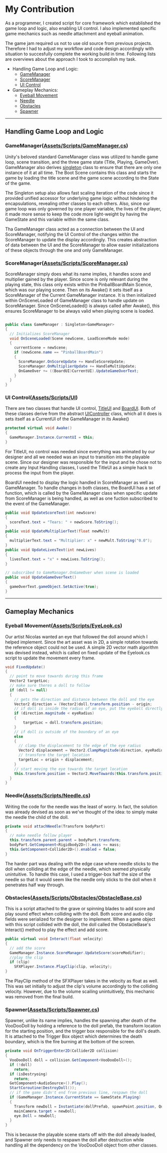 # My Contribution
As a programmer, I created script for core framework which established the game loop and logic, also enabling UI control. I also implemented specific game mechanics such as needle attachment and eyeball animation.

The game jam required us not to use old source from previous projects. Therefore I had to adjust my workflow and code design accordingly with situation to succesfully complete the working build in time. Following lists are overviews about the approach I took to accomplish my task.

<!--ts-->
* Handling Game Loop and Logic:
  * [GameManager](#gamemanager)
  * [ScoreManager](#scoremanager)
  * [UI Control](#ui-control)
* Gameplay Mechanics:
  * [Eyeball Movement](#eyeball-movement)
  * [Needle](#needle)
  * [Obstacles](#obstacles)
  * [Spawner](#Spawner)
<!--te-->

-----------------------------------------------------
## Handling Game Loop and Logic
  ### GameManager([Assets/Scripts/GameManager.cs](Assets/Scripts/GameManager.cs))
  Unity's beloved standard GameManager class was utilized to handle game loop, scene transition, and the three game state (Title, Playing, GameOver). GameManager also derives [singleton](Assets/Scripts/Interface/Singleton.cs) class to ensure that there are only one instance of it at all time. The Boot Scene contains this class and starts the game by loading the title scene and the game scene according to the State of the game.

  The Singleton setup also allows fast scaling iteration of the code since it provided unified accessor for underlying game logic without hindering the encapsulations, revealing other classes to each others. Also, since our game loop was only governed by one player variable, the lives of the player, it made more sense to keep the code more light-weight by having the GameState and this variable within the same class.

  Tha GameManager class acted as a connection between the UI and ScoreManager, notifying the UI Control of the changes within the ScoreManager to update the display accordingly. This creates abstraction of data between the UI and the ScoreManager to allow easier initializations of these objects through the one and only GameManager.

  ### ScoreManager([Assets/Scripts/ScoreManager.cs](Assets/Scripts/ScoreManager.cs))
  ScoreManager simply does what its name implies, it handles score and multiplier gained by the player. Since score is only relevant during the playing state, this class only exists within the PinballBoardMain Scence, which was our playing scene. Then on its Awake() it sets itself as a ScoreManager of the Current GameManager instance. It is then initialized within OnSceneLoaded of GameManager class to handle update on ScoreManager. Since OnSceneLoaded() is always called after Awake(), this ensures ScoreManager to be always valid when playing scene is loaded.

  ```C#

  public class GameManager : Singleton<GameManager>
  {
    // Initializes ScoreManager
    void OnSceneLoaded(Scene newScene, LoadSceneMode mode)
    {
      currentScene = newScene;
      if (newScene.name == "PinballBoardMain")
      {
        ScoreManager.OnScoreUpdate += HandleScoreUpdate;
        ScoreManager.OnMultiplierUpdate += HandleMultiUpdate;
        OnGameOver += ((BoardUI)CurrentUI).UpdateGameOverText;
      }
    }
  }
  ```

  ### UI Control([Assets/Scripts/UI](Assets/Scripts/UI))
  There are two classes that handle UI control, [TitleUI](Assets/Scripts/UI/TitleUI.cs) and [BoardUI](Assets/Scripts/UI/BoardUI.cs). Both of these classes derive from the abstract [UIController](Assets/Scripts/UI/UIController.cs) class, which all it does is sets itself as a CurrentUI of the GameManager in its Awake()

  ```C#
  protected virtual void Awake()
  {
    GameManager.Instance.CurrentUI = this;
  }
  ```

  For TitleUI, no control was needed since everything was animated by our designer and all we needed was an input to transition into the playable scene. Since our designer was responsible for the input and he chose not to create any Input Handling classes, I used the TitleUI as a simple hack to process the input from the player.

  BoardUI needed to display the logic handled in ScoreManager as well as GameManager. To handle changes in both classes, the BoardUI has a set of function, which is called by the GameManager class when specific update from ScoreManager is being handled, as well as one fuction subscribed to the event of the GameManager.

  ```C#
  public void UpdateScoreText(int newScore)
  {
    scoreText.text = "Tears: " + newScore.ToString();
  }
  public void UpdateMultiplierText(float newMult)
  {
    multiplierText.text = "Multiplier: x" + newMult.ToString("0.0");
  }
  public void UpdateLivesText(int newLives)
  {
    livesText.text = "x" + newLives.ToString();
  }

  // subscribed to GameManager.OnGameOver when scene is loaded
  public void UpdateGameOverText()
  {
    gameOverText.gameObject.SetActive(true);
  }
  ```

-----------------------------------------------------
## Gameplay Mechanics
  ### Eyeball Movement([Assets/Scripts/EyeLook.cs](Assets/Scripts/EyeLook.cs))
  Our artist Nicolas wanted an eye that followed the doll around which I helped implement. Since the art asset was in 2D, a simple rotation towards the reference object could not be used. A simple 2D vector math algorithm was devised instead, which is called on fixed update of the Eyelook.cs script to update the movement every frame.

  ```C#
  void FixedUpdate()
  {
    // point to move towards during this frame
    Vector2 targetLoc;
    // make sure theres a doll to follow
    if (doll != null)
    {
      // gets the direction and distance between the doll and the eye
      Vector2 direction = (Vector2)doll.transform.position - origin;
      // if doll is inside the radius of an eye, put the eyeball directly below the doll
      if (direction.magnitude < eyeRadius)
      {
          targetLoc = doll.transform.position;
      }
      // if doll is outside of the boundary of an eye
      else
      {
        // clamp the displacement to the edge of the eye radius
        Vector2 displacement = Vector2.ClampMagnitude(direction, eyeRadius);
        // transform the target location
        targetLoc = origin + displacement;
      }
      // start moving the eye towards the target location
      this.transform.position = Vector2.MoveTowards(this.transform.position, targetLoc, speed * Time.deltaTime);
    }
  }
  ```

  ### Needle([Assets/Scripts/Needle.cs](Assets/Scripts/Needle.cs))
  Writing the code for the needle was the least of worry. In fact, the solution was already devised as soon as we've thought of the idea: to simply make the needle the child of the doll.

  ```C#
  private void attachNeedle(Transform bodyPart)
  {
    // make needle follow player
    this.transform.parent.parent = bodyPart.transform;
    bodyPart.GetComponent<Rigidbody2D>().mass += mass;
    this.GetComponent<Collider2D>().enabled = false;
  }
  ```

  The harder part was dealing with the edge case where needle sticks to the doll when colliding at the edge of the needle, which seemed physically unintuitive. To handle this case, I used a trigger-box half the size of the needle so that it would seem like the needle only sticks to the doll when it penetrates half way through.

  ### Obstacles([Assets/Scripts/Obstacles/ObstacleBase.cs](Assets/Scripts/Obstacles/ObstacleBase.cs))
  This is a script attached to the grave or spinning blades to add score and play sound effect when colliding with the doll. Both score and audio clip fields were serialized for the designer to implement. When a game object with this script collided with the doll, the doll called the ObstacleBase's Interact() method to play the effect and add score.

  ```C#
  public virtual void Interact(float velocity)
  {
    // add the score
    GameManager.Instance.ScoreManager.UpdateScore(scoreModifier);
    //play the clip
    if (clip)
      SFXPlayer.Instance.PlayClip(clip, velocity);
  }
  ```

  The PlayClip method of the SFXPlayer takes in the velocity as float as well. This was set initially to adjust the clip's volume accordingly to the colliding velocity. However, due to the volume scailing unintuitively, this mechanic was removed from the final build.

  ### Spawner([Assets/Scripts/Spawner.cs](Assets/Scripts/Spawner.cs))
  Spawner, unlike its name implies, handles the spawning after death of the VooDooDoll by holding a reference to the doll prefab, the transform location for the starting position, and the trigger box responsible for the doll's death. It is attached to the Trigger Box object which determines the death boundary, which is the fire burning at the bottom of the screen.

  ```C#
  private void OnTriggerEnter2D(Collider2D collision)
  {
    VooDooDoll doll = collision.GetComponent<VooDooDoll>();
    if (!doll)
      return;
    if (isDestryoing)
      return;
    GetComponent<AudioSource>().Play();
    StartCoroutine(DestroyDoll());
    // if the game didn't end from previous line, respawn the doll
    if (GameManager.Instance.CurrentState == GameState.Playing)
    {
      Transform newDoll = Instantiate(dollPrefab, spawnPoint.position, Quaternion.identity).transform.GetChild(0);
      mainCamera.target = newDoll;
      eye.Doll = newDoll;
    }
  }
  ```

  This is because the playable scene starts off with the doll already loaded, and Spawner only needs to respawn the doll after destruction while handling all the dependency on the VooDooDoll object from other classes.
